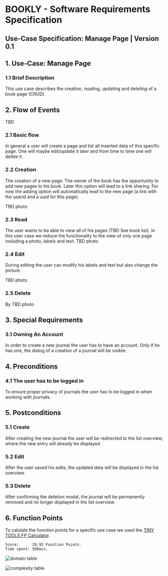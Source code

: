 # BOOKLY - Software Requirements Specification
## Use-Case Specification: Manage Page | Version 0.1

## 1. Use-Case: Manage Page

### 1.1 Brief Description

This use case describes the creation, reading, updating and deleting of a book page (CRUD).

## 2. Flow of Events

TBD

### 2.1 Basic flow

In general a user will create a page and list all inserted data of this specific page. 
One will maybe edit/update it later and from time to time one will delete it.

### 2.2 Creation  

The creation of a new page. The owner of the book has the opportunity to add new pages to his
book. Later this option will lead to a link sharing. For now the adding option will automatically
lead to the new page (a link with the userid and a uuid for this page).

TBD photo

### 2.3 Read

The user wants to be able to view all of his pages (TBD See book list). In this user case we reduce
the functionality to the view of only one page including a photo, labels and text.
TBD photo

### 2.4 Edit

During editing the user can modify his labels and text but also change the picture.

TBD photo

### 2.5 Delete

By 
TBD photo

## 3. Special Requirements

### 3.1 Owning An Account
        
In order to create a new journal the user has to have an account. Only if he has one, the dialog of a creation of a journal will be visible.

## 4. Preconditions

### 4.1 The user has to be logged in

To ensure proper privacy of journals the user has to be logged in when working with journals.

## 5. Postconditions

### 5.1 Create

After creating the new journal the user will be redirected to the list overview, where the new entry will already be displayed

### 5.2 Edit

After the user saved his edits, the updated data will be displayed in the list overview.

### 5.3 Delete

After confirming the deletion modal, the journal will be permanently removed and no longer displayed in the list overview.

## 6. Function Points

To calulate the function points for a specific use case we used the [TINY TOOLS FP Calculator](http://groups.umd.umich.edu/cis/course.des/cis525/js/f00/harvey/FP_Calc.html).

    Score:      29,92 Function Points. 
    Time spent: 596min.

![domain table](_dct.PNG)

![complexity table](_cat.PNG)
